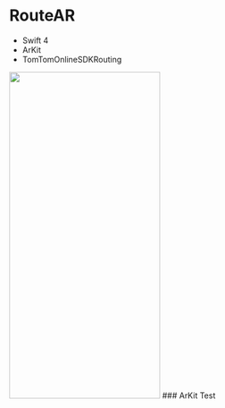 # RouteAR

* Swift 4
* ArKit
* TomTomOnlineSDKRouting
<img src="/img/route.gif" height="584" width="270" />
### ArKit Test
